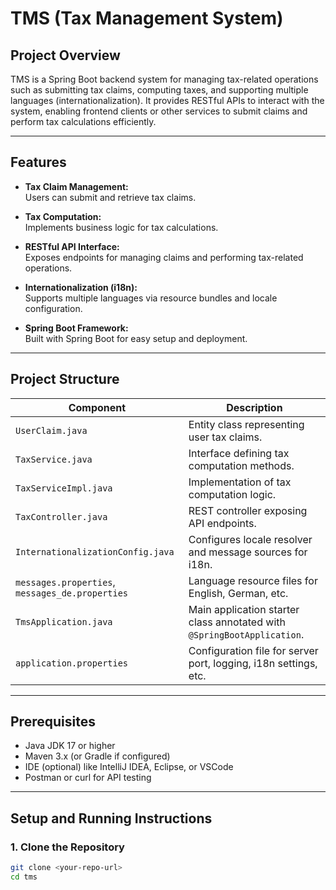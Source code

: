 # TMS (Tax Management System)

## Project Overview

TMS is a Spring Boot backend system for managing tax-related operations such as submitting tax claims, computing taxes, and supporting multiple languages (internationalization). It provides RESTful APIs to interact with the system, enabling frontend clients or other services to submit claims and perform tax calculations efficiently.

---

## Features

- **Tax Claim Management:**  
  Users can submit and retrieve tax claims.

- **Tax Computation:**  
  Implements business logic for tax calculations.

- **RESTful API Interface:**  
  Exposes endpoints for managing claims and performing tax-related operations.

- **Internationalization (i18n):**  
  Supports multiple languages via resource bundles and locale configuration.

- **Spring Boot Framework:**  
  Built with Spring Boot for easy setup and deployment.

---

## Project Structure

| Component                  | Description                                    |
|----------------------------|------------------------------------------------|
| `UserClaim.java`           | Entity class representing user tax claims.    |
| `TaxService.java`          | Interface defining tax computation methods.   |
| `TaxServiceImpl.java`      | Implementation of tax computation logic.       |
| `TaxController.java`       | REST controller exposing API endpoints.        |
| `InternationalizationConfig.java` | Configures locale resolver and message sources for i18n. |
| `messages.properties`, `messages_de.properties` | Language resource files for English, German, etc. |
| `TmsApplication.java`      | Main application starter class annotated with `@SpringBootApplication`. |
| `application.properties`   | Configuration file for server port, logging, i18n settings, etc. |

---

## Prerequisites

- Java JDK 17 or higher  
- Maven 3.x (or Gradle if configured)  
- IDE (optional) like IntelliJ IDEA, Eclipse, or VSCode  
- Postman or curl for API testing  

---

## Setup and Running Instructions

### 1. Clone the Repository

```bash
git clone <your-repo-url>
cd tms

